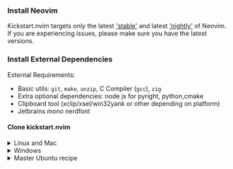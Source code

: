 ### Install Neovim

Kickstart.nvim targets *only* the latest
['stable'](https://github.com/neovim/neovim/releases/tag/stable) and latest
['nightly'](https://github.com/neovim/neovim/releases/tag/nightly) of Neovim.
If you are experiencing issues, please make sure you have the latest versions.

### Install External Dependencies

External Requirements:
- Basic utils: `git`, `make`, `unzip`, C Compiler (`gcc`), `zig`
- Extra optional dependencies: node js for pyright, python,cmake
- Clipboard tool (xclip/xsel/win32yank or other depending on platform)
- Jetbrains mono nerdfont

#### Clone kickstart.nvim

<details><summary> Linux and Mac </summary>

```sh
git clone https://github.com/jvpanda/kickstart.nvim.git "${XDG_CONFIG_HOME:-$HOME/.config}"/nvim
```

</details>

<details><summary> Windows </summary>

If you're using `cmd.exe`:

```
git clone https://github.com/jvpanda/kickstart.nvim.git "%localappdata%\nvim"
```

</details>

<details><summary>Master Ubuntu recipe</summary>

```
sudo snap install --beta nvim --classic
sudo apt update
sudo apt install make gcc ripgrep unzip git xclip neovim curl cmake python3 nodejs clangd clang g++ golang-go cmake gdb
sudo snap install zig --classic --beta
```
Then I gotta wget the jetbrains mono and install it
</details>

